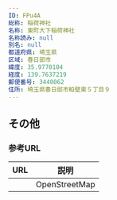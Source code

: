 ```yaml
---
ID: FPu4A
総称: 稲荷神社
名称: 東町大下稲荷神社
名称読み: null
別名: null
都道府県: 埼玉県
区域: 春日部市
緯度: 35.9770104
経度: 139.7637219
郵便番号: 3440062
住所: 埼玉県春日部市粕壁東５丁目９
---
```


## その他

### 参考URL

| URL | 説明          |
| --- | ------------- |
|     | OpenStreetMap |
